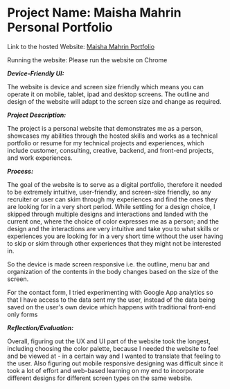 # Project Name: Maisha Mahrin Personal Portfolio




Link to the hosted Website: [Maisha Mahrin Portfolio](https://maishahoq.github.io/maisha_mahrin/) 



Running the website: Please run the website on Chrome

***Device-Friendly UI:***   

The website is device and screen size friendly which means you can operate it on mobile, tablet, ipad and desktop screens. The outline and design of the website will adapt to the screen size and change as required.

***Project Description:***      

The project is a personal website that demonstrates me as a person, showcases my abilities through the hosted skills and works as a technical portfolio or resume for my technical projects and experiences, which include customer, consulting, creative, backend, and front-end projects, and work experiences.  


***Process:***  

The goal of the website is to serve as a digital portfolio, therefore it needed to be extremely intuitive, user-friendly, and screen-size friendly, so any recruiter or user can skim through my experiences and find the ones they are looking for in a very short period. While settling for a design choice, I skipped through multiple designs and interactions and landed with the current one, where the choice of color expresses me as a person; and the design and the interactions are very intuitive and take you to what skills or experiences you are looking for in a very short time without the user having to skip or skim through other experiences that they might not be interested in. 

So the device is made screen responsive i.e. the outline, menu bar and organization of the contents in the body changes based on the size of the screen.

For the contact form, I tried experimenting with Google App analytics so that I have access to the data sent my the user, instead of the data being saved on the user's own device which happens with traditional front-end only forms





***Reflection/Evaluation:*** 

Overall, figuring out the UX and UI part of the website took the longest, including choosing the color palette, because I needed the website to feel and be viewed at - in a certain way and I wanted to translate that feeling to the user. Also figuring out mobile responsive designing was difficult since it took a lot of effort and web-based learning on my end to incorporate different designs for different screen types on the same website. 

